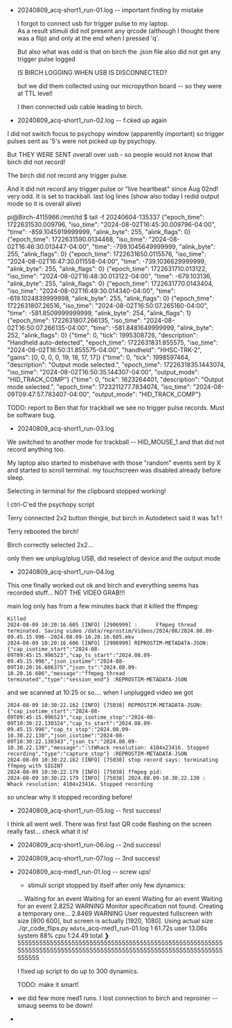 - 20240809_acq-short1_run-01.log -- important finding by mistake


  I forgot to connect usb for trigger pulse to my laptop.  
  As a result stimuli did not present any qrcode (although I thought there was a flip) and only at the end when I pressed 'q'.

  But also what was odd is that on birch the .json file also did not get any trigger pulse logged


  IS BIRCH LOGGING WHEN USB IS DISCONNECTED?


  but we did them collected using our micropython board -- so they were at TTL level!

  I then connected usb cable leading to birch.

- 20240809_acq-short1_run-02.log -- f.cked up again

 I did not switch focus to psychopy window (apparently important)
 so trigger pulses sent as '5's were not picked up by psychopy.

 But THEY WERE SENT overall over usb - so people would not know that birch did not record!

 The birch did not record any trigger pulse.

  And it did not record any trigger pulse or "live heartbeat" since Aug 02nd!
  very odd.  It is set to trackball. last log lines (show also today I redid output mode so it is overall alive)

pi@Birch-4115966:/mnt/td $ tail -f 20240604-135337
{"epoch_time": 1722631530.009796, "iso_time": "2024-08-02T16:45:30.009796-04:00", "time": -859.1045919999999, "alink_byte": 255, "alink_flags": 0}
{"epoch_time": 1722631590.0134468, "iso_time": "2024-08-02T16:46:30.013447-04:00", "time": -799.1045649999999, "alink_byte": 255, "alink_flags": 0}
{"epoch_time": 1722631650.0115576, "iso_time": "2024-08-02T16:47:30.011558-04:00", "time": -739.1036629999999, "alink_byte": 255, "alink_flags": 0}
{"epoch_time": 1722631710.013122, "iso_time": "2024-08-02T16:48:30.013122-04:00", "time": -679.103136, "alink_byte": 255, "alink_flags": 0}
{"epoch_time": 1722631770.0143404, "iso_time": "2024-08-02T16:49:30.014340-04:00", "time": -619.1024839999998, "alink_byte": 255, "alink_flags": 0}
{"epoch_time": 1722631807.26516, "iso_time": "2024-08-02T16:50:07.265160-04:00", "time": -581.8509999999999, "alink_byte": 254, "alink_flags": 1}
{"epoch_time": 1722631807.266135, "iso_time": "2024-08-02T16:50:07.266135-04:00", "time": -581.8481649999999, "alink_byte": 252, "alink_flags": 0}
{"time": 0, "tick": 1995308726, "description": "Handheld auto-detected", "epoch_time": 1722631831.855575, "iso_time": "2024-08-02T16:50:31.855575-04:00", "handheld": "HHSC-TRK-2", "gains": [0, 0, 0, 0, 19, 18, 17, 17]}
{"time": 0, "tick": 1998597464, "description": "Output mode selected.", "epoch_time": 1722631835.1443074, "iso_time": "2024-08-02T16:50:35.144307-04:00", "output_mode": "HID_TRACK_COMP"}
{"time": 0, "tick": 1623264401, "description": "Output mode selected.", "epoch_time": 1723211277.7834074, "iso_time": "2024-08-09T09:47:57.783407-04:00", "output_mode": "HID_TRACK_COMP"}

TODO: report to Ben that for trackball we see no trigger pulse records. Must be software bug.

- 20240809_acq-short1_run-03.log 

We switched to another mode for trackball -- HID_MOUSE_1 and that did not record anything too.

My laptop also started to misbehave with those "random" events sent by X and started to scroll terminal.
my touchscreen was disabled already before sleep. 

Selecting in terminal for the clipboard stopped working!

I ctrl-C'ed the  psychopy script

Terry connected 2x2 button thingie, but birch in Autodetect said it was 1x1 !

Terry rebooted the birch!

Birch correctly selected 2x2...

only then we unplug/plug USB, did reselect of device and the output mode 

- 20240809_acq-short1_run-04.log 

This one finally worked out ok and birch and everything seems has recorded stuff... NOT THE VIDEO GRAB!!!

main log only has from a few minutes back that it killed the ffmpeg:

    Killed
    2024-08-09 10:20:16.605 [INFO] [2906999] :      Ffmpeg thread terminated. Saving video /data/reprostim/Videos/2024/08/2024.08.09-09.45.15.996--2024.08.09-10.20.16.605.mkv
    2024-08-09 10:20:16.606 [INFO] [2906999] REPROSTIM-METADATA-JSON: {"cap_isotime_start":"2024-08-09T09:45:15.996523","cap_ts_start":"2024.08.09-09.45.15.996","json_isotime":"2024-08-09T10:20:16.606375","json_ts":"2024.08.09-10.20.16.606","message":"ffmpeg thread terminated","type":"session_end"} :REPROSTIM-METADATA-JSON

and we scanned at 10:25 or so....  when I unplugged video we got

    2024-08-09 10:30:22.162 [INFO] [75038] REPROSTIM-METADATA-JSON: {"cap_isotime_start":"2024-08-09T09:45:15.996523","cap_isotime_stop":"2024-08-09T10:30:22.130324","cap_ts_start":"2024.08.09-09.45.15.996","cap_ts_stop":"2024.08.09-10.30.22.130","json_isotime":"2024-08-09T10:30:22.130343","json_ts":"2024.08.09-10.30.22.130","message":":\tWhack resolution: 4104x23416. Stopped recording","type":"capture_stop"} :REPROSTIM-METADATA-JSON
    2024-08-09 10:30:22.162 [INFO] [75038] stop record says: terminating ffmpeg with SIGINT
    2024-08-09 10:30:22.179 [INFO] [75038] ffmpeg pid:
    2024-08-09 10:30:22.179 [INFO] [75038] 2024.08.09-10.30.22.130 :        Whack resolution: 4104x23416. Stopped recording

so unclear why it stopped recording before!

- 20240809_acq-short1_run-05.log  -- first success!

I think all went well.  There was first fast QR code flashing on the screen really fast... check what it is!

- 20240809_acq-short1_run-06.log  -- 2nd success!
- 20240809_acq-short1_run-07.log  -- 3nd success!
- 20240809_acq-med1_run-01.log  -- screw ups!

   - stimuli script stopped by itself after only few dynamics:

    ...
    Waiting for an event
    Waiting for an event
    Waiting for an event
    Waiting for an event
    2.8252 	WARNING 	Monitor specification not found. Creating a temporary one...
    2.8469 	WARNING 	User requested fullscreen with size [800 600], but screen is actually [1920, 1080]. Using actual size
    ./qr_code_flips.py `mdate`_acq-med1_run-01.log 1  61.72s user 13.06s system 88% cpu 1:24.49 total
    ❯ 555555555555555555555555555555555555555555555555555555555555555555555555555555555555555555555555555555555555555555555555

   I fixed up script to do up to 300 dynamics.

   TODO: make it smart!

- we did few more med1 runs.  I lost connection to birch and reproiner -- smaug seems to be down!


- 
